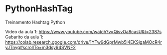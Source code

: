 # PythonHashTag
Treinamento Hashtag Python

Video da aula 1:
https://www.youtube.com/watch?v=QisvOa8casU&t=2387s
Gabarito da aula 1:
https://colab.research.google.com/drive/1YTw9dGprMwb5l4EKSigaMOcR4ryJTnyg#scrollTo=m3dsy94SVNF2
